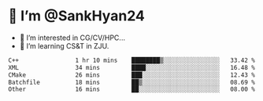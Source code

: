 # 👋 I’m @SankHyan24

- 👀 I’m interested in CG/CV/HPC...
- 🌱 I’m learning CS&T in ZJU.

<!---
SankHyan24/SankHyan24 is a ✨ special ✨ repository because its `README.md` (this file) appears on your GitHub profile.
You can click the Preview link to take a look at your changes.
--->
<!--START_SECTION:waka-->

```txt
C++                1 hr 10 mins    ████████▒░░░░░░░░░░░░░░░░   33.42 %
XML                34 mins         ████░░░░░░░░░░░░░░░░░░░░░   16.48 %
CMake              26 mins         ███░░░░░░░░░░░░░░░░░░░░░░   12.43 %
Batchfile          18 mins         ██▒░░░░░░░░░░░░░░░░░░░░░░   08.69 %
Other              16 mins         ██░░░░░░░░░░░░░░░░░░░░░░░   08.00 %
```

<!--END_SECTION:waka-->
